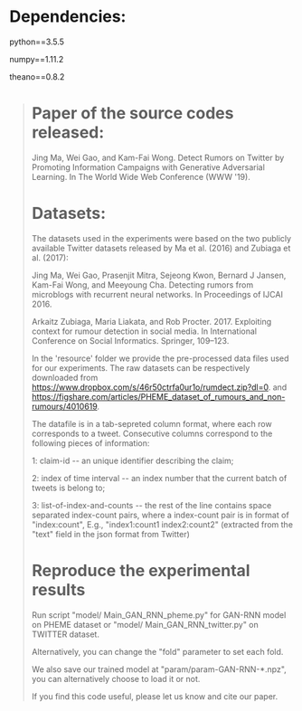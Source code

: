 # Dependencies:
python==3.5.5

numpy==1.11.2

theano==0.8.2

> # Paper of the source codes released:
> Jing Ma, Wei Gao, and Kam-Fai Wong. Detect Rumors on Twitter by Promoting Information Campaigns with Generative Adversarial Learning. In The World Wide Web Conference (WWW '19).
> # Datasets:
> The datasets used in the experiments were based on the two publicly available Twitter datasets released by Ma et al. (2016) and Zubiaga et al. (2017):
> 
> Jing Ma, Wei Gao, Prasenjit Mitra, Sejeong Kwon, Bernard J Jansen, Kam-Fai Wong, and Meeyoung Cha. Detecting rumors from microblogs with recurrent neural networks. In Proceedings of IJCAI 2016.
> 
> Arkaitz Zubiaga, Maria Liakata, and Rob Procter. 2017. Exploiting context for rumour detection in social media. In International Conference on Social Informatics. Springer, 109–123.
> 
> In the 'resource' folder we provide the pre-processed data files used for our experiments. The raw datasets can be respectively downloaded from https://www.dropbox.com/s/46r50ctrfa0ur1o/rumdect.zip?dl=0. and https://figshare.com/articles/PHEME_dataset_of_rumours_and_non-rumours/4010619.
> 
> The datafile is in a tab-sepreted column format, where each row corresponds to a tweet. Consecutive columns correspond to the following pieces of information:
> 
> 1: claim-id -- an unique identifier describing the claim;
> 
> 2: index of time interval -- an index number that the current batch of tweets is belong to;
> 
> 3: list-of-index-and-counts -- the rest of the line contains space separated index-count pairs, where a index-count pair is in format of "index:count", E.g., "index1:count1 index2:count2" (extracted from the "text" field in the json format from Twitter)
> 
> # Reproduce the experimental results
> Run script "model/ Main_GAN_RNN_pheme.py" for GAN-RNN model on PHEME dataset or "model/ Main_GAN_RNN_twitter.py" on TWITTER dataset.
> 
> Alternatively, you can change the "fold" parameter to set each fold.
> 
> We also save our trained model at "param/param-GAN-RNN-*.npz", you can alternatively choose to load it or not.
> 
> If you find this code useful, please let us know and cite our paper.


